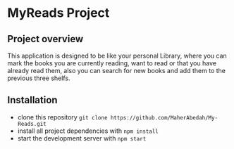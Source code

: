 # MyReads Project

## Project overview  

This application is designed to be like your personal Library,
where you can mark the books you are currently reading, want to read or 
that you have already read them, also you can search for new books and add them to the previous three shelfs.



## Installation

* clone this repository `git clone https://github.com/MaherAbedah/My-Reads.git`
* install all project dependencies with `npm install`
* start the development server with `npm start`

